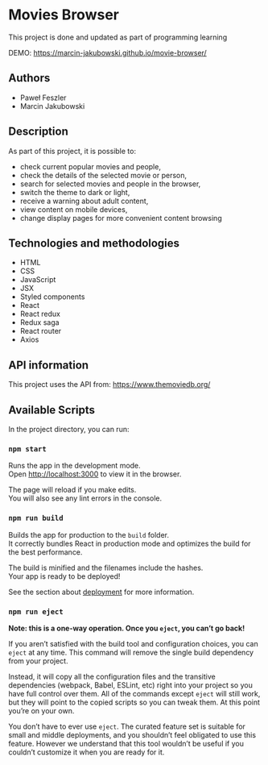 # Movies Browser

This project is done and updated as part of programming learning

DEMO: https://marcin-jakubowski.github.io/movie-browser/

## Authors

- Paweł Feszler
- Marcin Jakubowski

## Description

As part of this project, it is possible to:
 - check current popular movies and people,
 - check the details of the selected movie or person,
 - search for selected movies and people in the browser,
 - switch the theme to dark or light,
 - receive a warning about adult content,
 - view content on mobile devices,
 - change display pages for more convenient content browsing

 ## Technologies and methodologies

- HTML
- CSS
- JavaScript
- JSX
- Styled components
- React
- React redux
- Redux saga
- React router
- Axios

## API information
This project uses the API from:
https://www.themoviedb.org/

## Available Scripts

In the project directory, you can run:

### `npm start`

Runs the app in the development mode.<br />
Open [http://localhost:3000](http://localhost:3000) to view it in the browser.

The page will reload if you make edits.<br />
You will also see any lint errors in the console.

### `npm run build`

Builds the app for production to the `build` folder.<br />
It correctly bundles React in production mode and optimizes the build for the best performance.

The build is minified and the filenames include the hashes.<br />
Your app is ready to be deployed!

See the section about [deployment](https://facebook.github.io/create-react-app/docs/deployment) for more information.

### `npm run eject`

**Note: this is a one-way operation. Once you `eject`, you can’t go back!**

If you aren’t satisfied with the build tool and configuration choices, you can `eject` at any time. This command will remove the single build dependency from your project.

Instead, it will copy all the configuration files and the transitive dependencies (webpack, Babel, ESLint, etc) right into your project so you have full control over them. All of the commands except `eject` will still work, but they will point to the copied scripts so you can tweak them. At this point you’re on your own.

You don’t have to ever use `eject`. The curated feature set is suitable for small and middle deployments, and you shouldn’t feel obligated to use this feature. However we understand that this tool wouldn’t be useful if you couldn’t customize it when you are ready for it.
